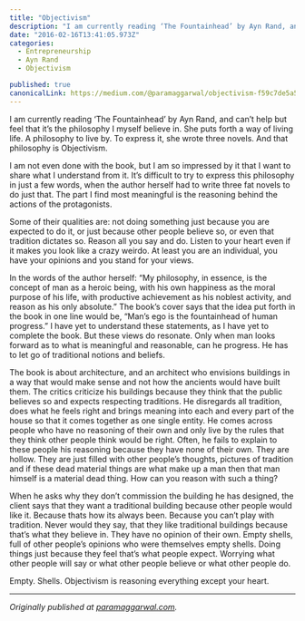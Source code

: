 ```yaml
---
title: "Objectivism"
description: "I am currently reading ‘The Fountainhead’ by Ayn Rand, and can’t help but feel that it’s the philosophy I myself believe in. She puts forth a way of living life. A philosophy to live by. To express…"
date: "2016-02-16T13:41:05.973Z"
categories: 
  - Entrepreneurship
  - Ayn Rand
  - Objectivism

published: true
canonicalLink: https://medium.com/@paramaggarwal/objectivism-f59c7de5a5b3
---
```


I am currently reading ‘The Fountainhead’ by Ayn Rand, and can’t help but feel that it’s the philosophy I myself believe in. She puts forth a way of living life. A philosophy to live by. To express it, she wrote three novels. And that philosophy is Objectivism.

I am not even done with the book, but I am so impressed by it that I want to share what I understand from it. It’s difficult to try to express this philosophy in just a few words, when the author herself had to write three fat novels to do just that. The part I find most meaningful is the reasoning behind the actions of the protagonists.

Some of their qualities are: not doing something just because you are expected to do it, or just because other people believe so, or even that tradition dictates so. Reason all you say and do. Listen to your heart even if it makes you look like a crazy weirdo. At least you are an individual, you have your opinions and you stand for your views.

In the words of the author herself: “My philosophy, in essence, is the concept of man as a heroic being, with his own happiness as the moral purpose of his life, with productive achievement as his noblest activity, and reason as his only absolute.” The book’s cover says that the idea put forth in the book in one line would be, “Man’s ego is the fountainhead of human progress.” I have yet to understand these statements, as I have yet to complete the book. But these views do resonate. Only when man looks forward as to what is meaningful and reasonable, can he progress. He has to let go of traditional notions and beliefs.

The book is about architecture, and an architect who envisions buildings in a way that would make sense and not how the ancients would have built them. The critics criticize his buildings because they think that the public believes so and expects respecting traditions. He disregards all tradition, does what he feels right and brings meaning into each and every part of the house so that it comes together as one single entity. He comes across people who have no reasoning of their own and only live by the rules that they think other people think would be right. Often, he fails to explain to these people his reasoning because they have none of their own. They are hollow. They are just filled with other people’s thoughts, pictures of tradition and if these dead material things are what make up a man then that man himself is a material dead thing. How can you reason with such a thing?

When he asks why they don’t commission the building he has designed, the client says that they want a traditional building because other people would like it. Because thats how its always been. Because you can’t play with tradition. Never would they say, that they like traditional buildings because that’s what they believe in. They have no opinion of their own. Empty shells, full of other people’s opinions who were themselves empty shells. Doing things just because they feel that’s what people expect. Worrying what other people will say or what other people believe or what other people do.

Empty. Shells. Objectivism is reasoning everything except your heart.

---

_Originally published at_ [_paramaggarwal.com_](http://paramaggarwal.com/post/2843688779/objectivism)_._